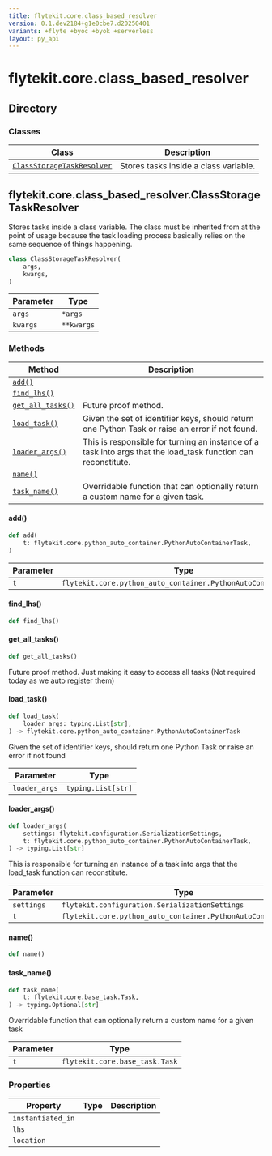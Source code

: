 ```yaml
---
title: flytekit.core.class_based_resolver
version: 0.1.dev2184+g1e0cbe7.d20250401
variants: +flyte +byoc +byok +serverless
layout: py_api
---
```


# flytekit.core.class_based_resolver

## Directory

### Classes

| Class | Description |
|-|-|
| [`ClassStorageTaskResolver`](.././flytekit.core.class_based_resolver#flytekitcoreclass_based_resolverclassstoragetaskresolver) | Stores tasks inside a class variable. |

## flytekit.core.class_based_resolver.ClassStorageTaskResolver

Stores tasks inside a class variable. The class must be inherited from at the point of usage because the task
loading process basically relies on the same sequence of things happening.


```python
class ClassStorageTaskResolver(
    args,
    kwargs,
)
```
| Parameter | Type |
|-|-|
| `args` | ``*args`` |
| `kwargs` | ``**kwargs`` |

### Methods

| Method | Description |
|-|-|
| [`add()`](#add) |  |
| [`find_lhs()`](#find_lhs) |  |
| [`get_all_tasks()`](#get_all_tasks) | Future proof method. |
| [`load_task()`](#load_task) | Given the set of identifier keys, should return one Python Task or raise an error if not found. |
| [`loader_args()`](#loader_args) | This is responsible for turning an instance of a task into args that the load_task function can reconstitute. |
| [`name()`](#name) |  |
| [`task_name()`](#task_name) | Overridable function that can optionally return a custom name for a given task. |


#### add()

```python
def add(
    t: flytekit.core.python_auto_container.PythonAutoContainerTask,
)
```
| Parameter | Type |
|-|-|
| `t` | `flytekit.core.python_auto_container.PythonAutoContainerTask` |

#### find_lhs()

```python
def find_lhs()
```
#### get_all_tasks()

```python
def get_all_tasks()
```
Future proof method. Just making it easy to access all tasks (Not required today as we auto register them)


#### load_task()

```python
def load_task(
    loader_args: typing.List[str],
) -> flytekit.core.python_auto_container.PythonAutoContainerTask
```
Given the set of identifier keys, should return one Python Task or raise an error if not found


| Parameter | Type |
|-|-|
| `loader_args` | `typing.List[str]` |

#### loader_args()

```python
def loader_args(
    settings: flytekit.configuration.SerializationSettings,
    t: flytekit.core.python_auto_container.PythonAutoContainerTask,
) -> typing.List[str]
```
This is responsible for turning an instance of a task into args that the load_task function can reconstitute.


| Parameter | Type |
|-|-|
| `settings` | `flytekit.configuration.SerializationSettings` |
| `t` | `flytekit.core.python_auto_container.PythonAutoContainerTask` |

#### name()

```python
def name()
```
#### task_name()

```python
def task_name(
    t: flytekit.core.base_task.Task,
) -> typing.Optional[str]
```
Overridable function that can optionally return a custom name for a given task


| Parameter | Type |
|-|-|
| `t` | `flytekit.core.base_task.Task` |

### Properties

| Property | Type | Description |
|-|-|-|
| `instantiated_in` |  |  |
| `lhs` |  |  |
| `location` |  |  |

